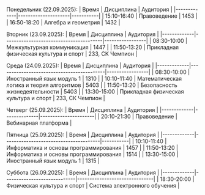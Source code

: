 Понедельник (22.09.2025):
| Время       | Дисциплина          | Аудитория |
|-------------|---------------------|-----------|
| 15:10-16:40 | Правоведение        | 1453      |
| 16:50-18:20 | Алгебра и геометрия | 1432      |

Вторник (23.09.2025):
| Время       | Дисциплина                             | Аудитория       |
|-------------|----------------------------------------|-----------------|
| 08:30-10:00 | Межкультурная коммуникация             | 1447            |
| 11:50-13:20 | Прикладная физическая культура и спорт | 233, СК Чемпион |

Среда (24.09.2025):
| Время       | Дисциплина                                | Аудитория       |
|-------------|-------------------------------------------|-----------------|
| 08:30-10:00 | Иностранный язык модуль 1                 | 1310            |
| 10:10-11:40 | Математическая логика и теория алгоритмов | 5403            |
| 11:50-13:20 | Безопасность жизнедеятельности            | 5403            |
| 13:30-15:00 | Прикладная физическая культура и спорт    | 233, СК Чемпион |

Четверг (25.09.2025):
| Время       | Дисциплина   | Аудитория            |
|-------------|--------------|----------------------|
| 20:10-21:30 | Правоведение | Вебинарная платформа |

Пятница (25.09.2025):
| Время       | Дисциплина                            | Аудитория |
|-------------|---------------------------------------|-----------|
| 10:10-11:40 | Информатика и основы программирования | 1457      |
| 11:50-13:20 | Информатика и основы программирования | 1514      |
| 13:30-15:00 | Иностранный язык модуль 1             | 1315      |

Суббота (26.09.2025):
| Время       | Дисциплина                  | Аудитория                     |
|-------------|-----------------------------|-------------------------------|
| 18:30-20:00 | Физическая культура и спорт | Система электронного обучения |